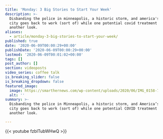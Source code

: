 ```yaml
---
title: 'Monday: 3 Big Stories to Start Your Week'
description: >-
  Disbanding the police in minneapolis, a historic storm, and america's largest
  city goes back to work (sort of) while one potential covid treatment gets
  another look.
aliases:
  - article/monday-3-big-stories-to-start-your-week/
published: true
date: '2020-06-09T00:00:29+00:00'
publishDate: '2020-06-09T00:00:29+00:00'
lastmod: '2020-06-09T00:01:02+00:00'
tags: []
post_author: []
section: videoposts
video_series: coffee talk
is_breaking_slider: false
is_breaking_dropdown: false
featured_image:
  image: https://smarthernews.com/wp-content/uploads/2020/06/IMG_0158-768x1024.jpg
  alt: ''
summary: >-
  Disbanding the police in Minneapolis, a historic storm, and America’s largest
  city goes back to work (sort of) while one potential COVID treatment gets
  another look.

---
```

{{< youtube fzblTubWHwQ >}}